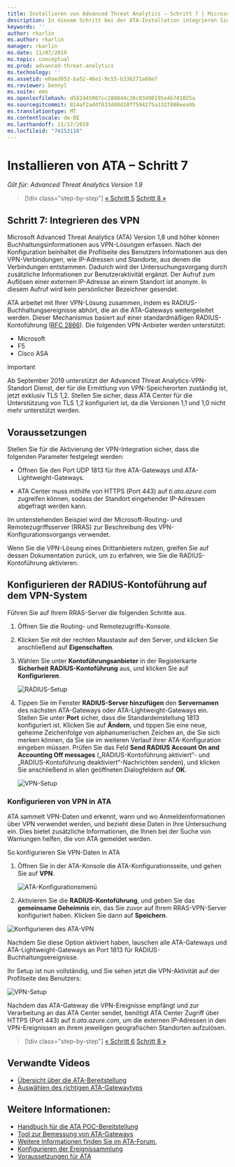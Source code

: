 ```yaml
---
title: Installieren von Advanced Threat Analytics – Schritt 7 | Microsoft-Dokumentation
description: In diesem Schritt bei der ATA-Installation integrieren Sie Ihr VPN.
keywords: ''
author: rkarlin
ms.author: rkarlin
manager: rkarlin
ms.date: 11/07/2019
ms.topic: conceptual
ms.prod: advanced-threat-analytics
ms.technology: ''
ms.assetid: e0aed853-ba52-46e1-9c55-b336271a68e7
ms.reviewer: bennyl
ms.suite: ems
ms.openlocfilehash: d582d45007cc288844c26c03d90195e4b741025a
ms.sourcegitcommit: 814af2addf833d40d10f7594275a132f888eea9b
ms.translationtype: MT
ms.contentlocale: de-DE
ms.lasthandoff: 11/17/2019
ms.locfileid: "74153118"
---
```

# <a name="install-ata---step-7"></a>Installieren von ATA – Schritt 7

*Gilt für: Advanced Threat Analytics Version 1.9*

> [!div class="step-by-step"]
> [« Schritt 5](install-ata-step5.md)
> [Schritt 8 »](install-ata-step7.md)

## <a name="step-7-integrate-vpn"></a>Schritt 7: Integrieren des VPN

Microsoft Advanced Threat Analytics (ATA) Version 1,8 und höher können Buchhaltungsinformationen aus VPN-Lösungen erfassen. Nach der Konfiguration beinhaltet die Profilseite des Benutzers Informationen aus den VPN-Verbindungen, wie IP-Adressen und Standorte, aus denen die Verbindungen entstammen. Dadurch wird der Untersuchungsvorgang durch zusätzliche Informationen zur Benutzeraktivität ergänzt. Der Aufruf zum Auflösen einer externen IP-Adresse an einem Standort ist anonym. In diesem Aufruf wird kein persönlicher Bezeichner gesendet.

ATA arbeitet mit Ihrer VPN-Lösung zusammen, indem es RADIUS-Buchhaltungsereignisse abhört, die an die ATA-Gateways weitergeleitet werden. Dieser Mechanismus basiert auf einer standardmäßigen RADIUS-Kontoführung ([RFC 2866](https://tools.ietf.org/html/rfc2866)). Die folgenden VPN-Anbieter werden unterstützt:

-   Microsoft
-   F5
-   Cisco ASA

> [!IMPORTANT]
> Ab September 2019 unterstützt der Advanced Threat Analytics-VPN-Standort Dienst, der für die Ermittlung von VPN-Speicherorten zuständig ist, jetzt exklusiv TLS 1,2. Stellen Sie sicher, dass ATA Center für die Unterstützung von TLS 1,2 konfiguriert ist, da die Versionen 1,1 und 1,0 nicht mehr unterstützt werden.   

## <a name="prerequisites"></a>Voraussetzungen

Stellen Sie für die Aktivierung der VPN-Integration sicher, dass die folgenden Parameter festgelegt werden:

-   Öffnen Sie den Port UDP 1813 für Ihre ATA-Gateways und ATA-Lightweight-Gateways.

-   ATA Center muss mithilfe von HTTPS (Port 443) auf *ti.ata.azure.com* zugreifen können, sodass der Standort eingehender IP-Adressen abgefragt werden kann.

Im untenstehenden Beispiel wird der Microsoft-Routing- und Remotezugriffsserver (RRAS) zur Beschreibung des VPN-Konfigurationsvorgangs verwendet.

Wenn Sie die VPN-Lösung eines Drittanbieters nutzen, greifen Sie auf dessen Dokumentation zurück, um zu erfahren, wie Sie die RADIUS-Kontoführung aktivieren.

## <a name="configure-radius-accounting-on-the-vpn-system"></a>Konfigurieren der RADIUS-Kontoführung auf dem VPN-System

Führen Sie auf Ihrem RRAS-Server die folgenden Schritte aus.
 
1.  Öffnen Sie die Routing- und Remotezugriffs-Konsole.
2.  Klicken Sie mit der rechten Maustaste auf den Server, und klicken Sie anschließend auf **Eigenschaften**.
3.  Wählen Sie unter **Kontoführungsanbieter** in der Registerkarte **Sicherheit** **RADIUS-Kontoführung** aus, und klicken Sie auf **Konfigurieren**.

    ![RADIUS-Setup](./media/radius-setup.png)

4.  Tippen Sie im Fenster **RADIUS-Server hinzufügen** den **Servernamen** des nächsten ATA-Gateways oder ATA-Lightweight-Gateways ein. Stellen Sie unter **Port** sicher, dass die Standardeinstellung 1813 konfiguriert ist. Klicken Sie auf **Ändern**, und tippen Sie eine neue, geheime Zeichenfolge von alphanumerischen Zeichen an, die Sie sich merken können, da Sie sie im weiteren Verlauf Ihrer ATA-Konfiguration eingeben müssen. Prüfen Sie das Feld **Send RADIUS Account On and Accounting Off messages** („RADIUS-Kontoführung aktiviert“- und „RADIUS-Kontoführung deaktiviert“-Nachrichten senden), und klicken Sie anschließend in allen geöffneten Dialogfeldern auf **OK**.
 
     ![VPN-Setup](./media/vpn-set-accounting.png)
     
### <a name="configure-vpn-in-ata"></a>Konfigurieren von VPN in ATA

ATA sammelt VPN-Daten und erkennt, wann und wo Anmeldeinformationen über VPN verwendet werden, und bezieht diese Daten in Ihre Untersuchung ein. Dies bietet zusätzliche Informationen, die Ihnen bei der Suche von Warnungen helfen, die von ATA gemeldet werden.

So konfigurieren Sie VPN-Daten in ATA

1. Öffnen Sie in der ATA-Konsole die ATA-Konfigurationsseite, und gehen Sie auf **VPN**.
 
   ![ATA-Konfigurationsmenü](./media/config-menu.png)

2. Aktivieren Sie die **RADIUS-Kontoführung**, und geben Sie das **gemeinsame Geheimnis** ein, das Sie zuvor auf Ihrem RRAS-VPN-Server konfiguriert haben. Klicken Sie dann auf **Speichern**.
 

  ![Konfigurieren des ATA-VPN](./media/vpn.png)


Nachdem Sie diese Option aktiviert haben, lauschen alle ATA-Gateways und ATA-Lightweight-Gateways an Port 1813 für RADIUS-Buchhaltungsereignisse. 

Ihr Setup ist nun vollständig, und Sie sehen jetzt die VPN-Aktivität auf der Profilseite des Benutzers:
 
   ![VPN-Setup](./media/vpn-user.png)

Nachdem das ATA-Gateway die VPN-Ereignisse empfängt und zur Verarbeitung an das ATA Center sendet, benötigt ATA Center Zugriff über HTTPS (Port 443) auf *ti.ata.azure.com*, um die externen IP-Adressen in den VPN-Ereignissen an ihrem jeweiligen geografischen Standorten aufzulösen.




> [!div class="step-by-step"]
> [« Schritt 6](install-ata-step5.md)
> [Schritt 8 »](install-ata-step7.md)



## <a name="related-videos"></a>Verwandte Videos
- [Übersicht über die ATA-Bereitstellung](https://channel9.msdn.com/Shows/Microsoft-Security/Overview-of-ATA-Deployment-in-10-Minutes)
- [Auswählen des richtigen ATA-Gatewaytyps](https://channel9.msdn.com/Shows/Microsoft-Security/ATA-Deployment-Choose-the-Right-Gateway-Type)


## <a name="see-also"></a>Weitere Informationen:
- [Handbuch für die ATA POC-Bereitstellung](https://aka.ms/atapoc)
- [Tool zur Bemessung von ATA-Gateways](https://aka.ms/aatpsizingtool)
- [Weitere Informationen finden Sie im ATA-Forum.](https://social.technet.microsoft.com/Forums/security/home?forum=mata)
- [Konfigurieren der Ereignissammlung](configure-event-collection.md)
- [Voraussetzungen für ATA](ata-prerequisites.md)

